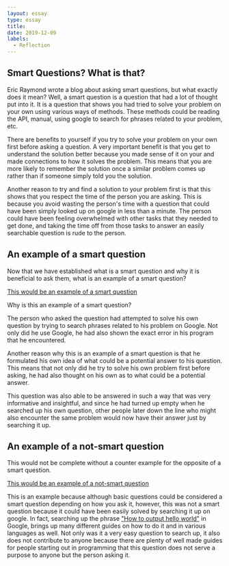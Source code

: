 ```yaml
---
layout: essay
type: essay
title:
date: 2019-12-09
labels:
  - Reflection
---
```


## Smart Questions? What is that?

  Eric Raymond wrote a blog about asking smart questions, but what exactly does it mean? Well, a smart question is a question that had a lot of thought put into it. It is a question that shows you had tried to solve your problem on your own using various ways of methods. These methods could be reading the API, manual, using google to search for phrases related to your problem, etc. 
  
  There are benefits to yourself if you try to solve your problem on your own first before asking a question. A very important benefit is that you get to understand the solution better because you made sense of it on your and made connections to how it solves the problem. This means that you are more likely to remember the solution once a similar problem comes up rather than if someone simply told you the solution. 
  
  Another reason to try and find a solution to your problem first is that this shows that you respect the time of the person you are asking. This is because you avoid wasting the person's time with a question that could have been simply looked up on google in less than a minute. The person could have been feeling overwhelmed with other tasks that they needed to get done, and taking the time off from those tasks to answer an easily searchable question is rude to the person.
  
## An example of a smart question 

  Now that we have established what is a smart question and why it is beneficial to ask them, what is an example of a smart question?
  
  [This would be an example of a smart question](https://stackoverflow.com/questions/1335851/what-does-use-strict-do-in-javascript-and-what-is-the-reasoning-behind-it)
  
  Why is this an example of a smart question?
  
  The person who asked the question had attempted to solve his own question by trying to search phrases related to his problem on Google. Not only did he use Google, he had also shown the exact error in his program that he encountered. 
  
  Another reason why this is an example of a smart question is that he formulated his own idea of what could be a potential answer to his question. This means that not only did he try to solve his own problem first before asking, he had also thought on his own as to what could be a potential answer.
  
  This question was also able to be answered in such a way that was very informative and insightful, and since he had turned up empty when he searched up his own question, other people later down the line who might also encounter the same problem would now have their answer just by searching it up.
  
 ## An example of a not-smart question
 
  This would not be complete without a counter example for the opposite of a smart question.
  
  [This would be an example of a not-smart question](https://stackoverflow.com/questions/28588915/how-do-you-write-a-line-of-output)
  
  This is an example because although basic questions could be considered a smart question depending on how you ask it, however, this was not a smart question because it could have been easily solved by searching it up on google. In fact, searching up the phrase ["How to output hello world"](https://www.google.com/search?client=firefox-b-1-d&q=how+to+output+hello+world) in Google, brings up many different guides on how to do it and in various languages as well. Not only was it a very easy question to search up, it also does not contribute to anyone because there are plenty of well made guides for people starting out in programming that this question does not serve a purpose to anyone but the person asking it.
